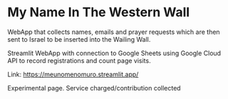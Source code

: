 # My Name In The Western Wall
WebApp that collects names, emails and prayer requests which are then sent to Israel to be inserted into the Wailing Wall.

Streamlit WebApp with connection to Google Sheets using Google Cloud API to record registrations and count page visits.

Link: https://meunomenomuro.streamlit.app/

Experimental page. Service charged/contribution collected
